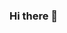 ### Hi there 👋

<!--
**nickluke89/nickluke89** is a ✨ _special_ ✨ repository because its `README.md` (this file) appears on your GitHub profile.

Here are some ideas to get you started:

- 🔭 I’m currently working on engineering and security roles at MessageBird 
- 🌱 I’m currently learning AWS
- 💬 Ask me about technicla sourcing 
- 📫 How to reach me: hello@nickld.co.uk
- 😄 Pronouns: he/him

